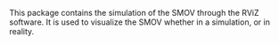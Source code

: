 This package contains the simulation of the SMOV through the RViZ software. It is used to visualize the SMOV whether in a simulation, or in reality.